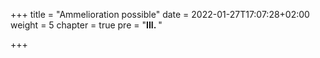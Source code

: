 +++
title = "Ammelioration possible"
date = 2022-01-27T17:07:28+02:00
weight = 5
chapter = true
pre = "<b>III. </b>"

+++